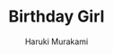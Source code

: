 ---
title: "Birthday Girl"
author: "Haruki Murakami"
isbn: "1787301257"
isbn13: "9781787301252"
rating: "5"
publisher: "Harvill Secker"
pages: "48"
publishYear: "2019"
read: "2019"
goodreads_id: "40554247"
---